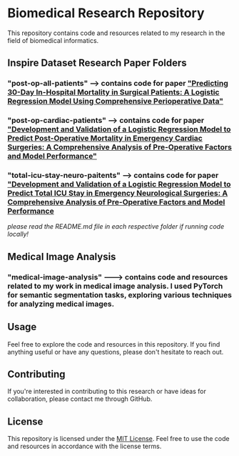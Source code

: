 # Biomedical Research Repository

This repository contains code and resources related to my research in the field of biomedical informatics.

## Inspire Dataset Research Paper Folders

### "post-op-all-patients" --> contains code for paper ["Predicting 30-Day In-Hospital Mortality in Surgical Patients: A Logistic Regression Model Using Comprehensive Perioperative Data"](https://www.medrxiv.org/content/10.1101/2024.05.18.24307573v1)

### "post-op-cardiac-patients" --> contains code for paper ["Development and Validation of a Logistic Regression Model to Predict Post-Operative Mortality in Emergency Cardiac Surgeries: A Comprehensive Analysis of Pre-Operative Factors and Model Performance"](https://www.preprints.org/manuscript/202407.2002/v1)

### "total-icu-stay-neuro-paitents" --> contains code for paper ["Development and Validation of a Logistic Regression Model to Predict Total ICU Stay in Emergency Neurological Surgeries: A Comprehensive Analysis of Pre-Operative Factors and Model Performance](https://www.preprints.org/manuscript/202407.2002/v1)

*please read the README.md file in each respective folder if running code locally!*

## Medical Image Analysis

### "medical-image-analysis" ---> contains code and resources related to my work in medical image analysis. I used PyTorch for semantic segmentation tasks, exploring various techniques for analyzing medical images.

## Usage
Feel free to explore the code and resources in this repository. If you find anything useful or have any questions, please don't hesitate to reach out.

## Contributing
If you're interested in contributing to this research or have ideas for collaboration, please contact me through GitHub.

## License
This repository is licensed under the [MIT License](https://opensource.org/licenses/MIT). Feel free to use the code and resources in accordance with the license terms.

